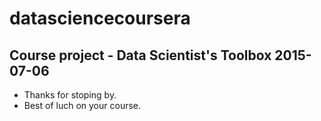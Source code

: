 # datasciencecoursera
## Course project - Data Scientist's Toolbox 2015-07-06

* Thanks for stoping by.
* Best of luch on your course.
